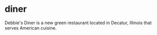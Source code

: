 # diner
Debbie's Diner is a new green restaurant located in Decatur, Illinois that serves American cuisine. 
